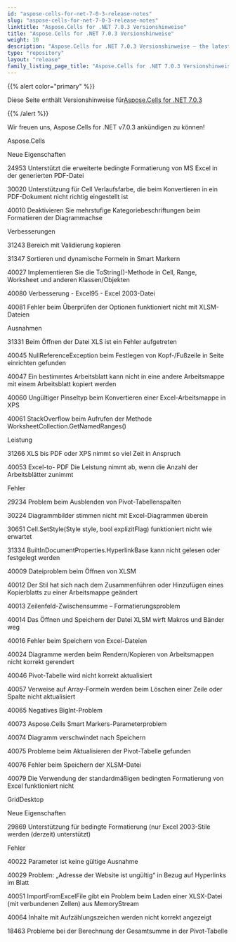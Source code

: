 ```yaml
---
id: "aspose-cells-for-net-7-0-3-release-notes"
slug: "aspose-cells-for-net-7-0-3-release-notes"
linktitle: "Aspose.Cells for .NET 7.0.3 Versionshinweise"
title: "Aspose.Cells for .NET 7.0.3 Versionshinweise"
weight: 10
description: "Aspose.Cells for .NET 7.0.3 Versionshinweise – the latest updates and fixes."
type: "repository"
layout: "release"
family_listing_page_title: "Aspose.Cells for .NET 7.0.3 Versionshinweise"
---
```

{{% alert color="primary" %}} 

 Diese Seite enthält Versionshinweise für[Aspose.Cells for .NET 7.0.3](https://releases.aspose.com/cells/net/new-releases/aspose.cells-for-.net-7.0.3/)

{{% /alert %}} 

 Wir freuen uns, Aspose.Cells for .NET v7.0.3 ankündigen zu können!

Aspose.Cells 

 Neue Eigenschaften

 24953 Unterstützt die erweiterte bedingte Formatierung von MS Excel in der generierten PDF-Datei

 30020 Unterstützung für Cell Verlaufsfarbe, die beim Konvertieren in ein PDF-Dokument nicht richtig eingestellt ist

 40010 Deaktivieren Sie mehrstufige Kategoriebeschriftungen beim Formatieren der Diagrammachse

 Verbesserungen

 31243 Bereich mit Validierung kopieren

 31347 Sortieren und dynamische Formeln in Smart Markern

 40027 Implementieren Sie die ToString()-Methode in Cell, Range, Worksheet und anderen Klassen/Objekten

 40080 Verbesserung - Excel95 - Excel 2003-Datei

 40081 Fehler beim Überprüfen der Optionen funktioniert nicht mit XLSM-Dateien



 Ausnahmen

 31331 Beim Öffnen der Datei XLS ist ein Fehler aufgetreten

 40045 NullReferenceException beim Festlegen von Kopf-/Fußzeile in Seite einrichten gefunden

 40047 Ein bestimmtes Arbeitsblatt kann nicht in eine andere Arbeitsmappe mit einem Arbeitsblatt kopiert werden

 40060 Ungültiger Pinseltyp beim Konvertieren einer Excel-Arbeitsmappe in XPS

40061 StackOverflow beim Aufrufen der Methode WorksheetCollection.GetNamedRanges()

 Leistung

 31266 XLS bis PDF oder XPS nimmt so viel Zeit in Anspruch

 40053 Excel-to- PDF Die Leistung nimmt ab, wenn die Anzahl der Arbeitsblätter zunimmt

 Fehler

 29234 Problem beim Ausblenden von Pivot-Tabellenspalten

 30224 Diagrammbilder stimmen nicht mit Excel-Diagrammen überein

 30651 Cell.SetStyle(Style style, bool explizitFlag) funktioniert nicht wie erwartet

 31334 BuiltInDocumentProperties.HyperlinkBase kann nicht gelesen oder festgelegt werden

 40009 Dateiproblem beim Öffnen von XLSM

 40012 Der Stil hat sich nach dem Zusammenführen oder Hinzufügen eines Kopierblatts zu einer Arbeitsmappe geändert

 40013 Zeilenfeld-Zwischensumme – Formatierungsproblem

 40014 Das Öffnen und Speichern der Datei XLSM wirft Makros und Bänder weg

 40016 Fehler beim Speichern von Excel-Dateien

 40024 Diagramme werden beim Rendern/Kopieren von Arbeitsmappen nicht korrekt gerendert

 40046 Pivot-Tabelle wird nicht korrekt aktualisiert

 40057 Verweise auf Array-Formeln werden beim Löschen einer Zeile oder Spalte nicht aktualisiert

40065 Negatives BigInt-Problem

 40073 Aspose.Cells Smart Markers-Parameterproblem

 40074 Diagramm verschwindet nach Speichern

 40075 Probleme beim Aktualisieren der Pivot-Tabelle gefunden

 40076 Fehler beim Speichern der XLSM-Datei

 40079 Die Verwendung der standardmäßigen bedingten Formatierung von Excel funktioniert nicht

 GridDesktop

 Neue Eigenschaften

 29869 Unterstützung für bedingte Formatierung (nur Excel 2003-Stile werden (derzeit) unterstützt)

 Fehler

 40022 Parameter ist keine gültige Ausnahme

 40029 Problem: „Adresse der Website ist ungültig“ in Bezug auf Hyperlinks im Blatt

 40051 ImportFromExcelFile gibt ein Problem beim Laden einer XLSX-Datei (mit verbundenen Zellen) aus MemoryStream

 40064 Inhalte mit Aufzählungszeichen werden nicht korrekt angezeigt

 18463 Probleme bei der Berechnung der Gesamtsumme in der Pivot-Tabelle
